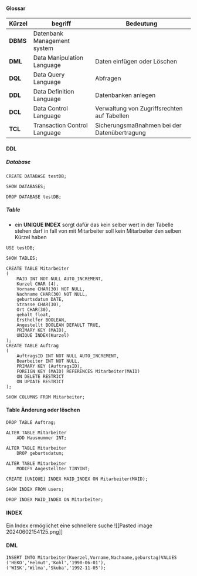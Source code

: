 #### Glossar

| Kürzel   | begriff                      | Bedeutung                                    |
| -------- | ---------------------------- | -------------------------------------------- |
| **DBMS** | Datenbank Management system  |                                              |
| **DML**  | Data Manipulation Language   | Daten einfügen oder Löschen                  |
| **DQL**  | Data Query Language          | Abfragen                                     |
| **DDL**  | Data Definition Language     | Datenbanken anlegen                          |
| **DCL**  | Data Control Language        | Verwaltung von Zugriffsrechten auf Tabellen  |
| **TCL**  | Transaction Control Language | Sicherungsmaßnahmen bei der Datenübertragung |
#### DDL
##### Database
``` MYSQL
CREATE DATABASE testDB;

SHOW DATABASES;

DROP DATABASE testDB;
```
##### Table

- ein **UNIQUE INDEX** sorgt dafür das kein selber wert in der Tabelle stehen darf in fall von mit Mitarbeiter soll kein Mitarbeiter den selben Kürzel haben
``` MYSQL
USE testDB;

SHOW TABLES;

CREATE TABLE Mitarbeiter
(
	MAID INT NOT NULL AUTO_INCREMENT,
	Kurzel CHAR (4),
	Vorname CHAR(30) NOT NULL,
	Nachname CHAR(30) NOT NULL,
	geburtsdatum DATE,
	Strasse CHAR(30),
	Ort CHAR(30),
	gehalt float,
	Ersthelfer BOOLEAN,
	Angestellt BOOLEAN DEFAULT TRUE,
	PRIMARY KEY (MAID),
	UNIQUE INDEX(Kurzel)
);
CREATE TABLE Auftrag
(
	AuftragsID INT NOT NULL AUTO_INCREMENT,
	Bearbeiter INT NOT NULL,
	PRIMARY KEY (AuftragsID),
	FOREIGN KEY (MAID) REFERENCES Mitarbeiter(MAID)
	ON DELETE RESTRICT
	ON UPDATE RESTRICT
);

SHOW COLUMNS FROM Mitarbeiter;
```
#### Table Änderung oder löschen
``` MYSQL
DROP TABLE Auftrag;

ALTER TABLE Mitarbeiter
	ADD Hausnummer INT;

ALTER TABLE Mitarbeiter
	DROP geburtsdatum;

ALTER TABLE Mitarbeiter
	MODIFY Angestellter TINYINT;

CREATE [UNIQUE] INDEX MAID_INDEX ON Mitarbeiter(MAID);

SHOW INDEX FROM users;

DROP INDEX MAID_INDEX ON Mitarbeiter;

```

#### INDEX 
 Ein Index ermöglichet eine schnellere suche 
![[Pasted image 20240602154125.png]]
#### DML 

``` MYSQL 
INSERT INTO Mitarbeiter(Kuerzel,Vorname,Nachname,geburstag)VALUES
('HEKO','Helmut','Kohl','1990-06-01'),
('WISK','Wilma','Skuba','1992-11-05');
```